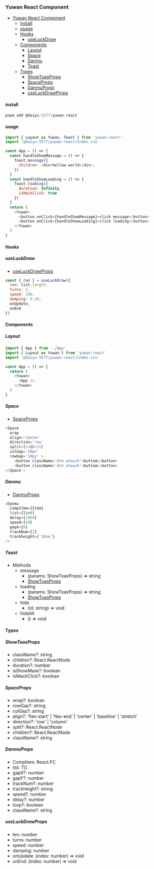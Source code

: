 ### Yuwan React Component

- [Yuwan React Component](#yuwan-react-component)
  - [install](#install)
  - [usage](#usage)
  - [Hooks](#hooks)
    - [useLuckDraw](#useluckdraw)
  - [Components](#components)
    - [Layout](#layout)
    - [Space](#space)
    - [Danmu](#danmu)
    - [Toast](#toast)
  - [Types](#types)
    - [ShowToasProps](#showtoasprops)
    - [SpaceProps](#spaceprops)
    - [DanmuProps](#danmuprops)
    - [useLuckDrawProps](#useluckdrawprops)

#### install
```javascript
pnpm add @daiyu-5577/yuwan-react
```

#### usage
```javascript
import { Layout as Yuwan, Toast } from 'yuwan-react'
import '@daiyu-5577/yuwan-react/index.css'

const App = () => {
  const handleShowMessage = () => {
    Toast.message({
      children: <div>hellow world</div>,
    })
  }
  const handleShowLoading = () => {
    Toast.loading({
      duration: Infinity,
      isMackClick: true
    })
  }
  return (
    <Yuwan>
      <button onClick={handleShowMessage}>click message</button>
      <button onClick={handleShowLoading}>click loading</button>
    </Yuwan>
  )
}
```

#### Hooks

##### useLuckDraw
* [useLuckDrawProps](#useLuckDrawProps)
```javascript
const { run } = useLuckDraw({
  len: list.length,
  turns: 2,
  speed: 100,
  damping: 0.28,
  onUpdate,
  onEnd
})
```


#### Components

##### Layout
```javascript
import { App } from './App'
import { Layout as Yuwan } from 'yuwan-react'
import '@daiyu-5577/yuwan-react/index.css'

const App = () => {
  return (
    <Yuwan>
      <App />
    </Yuwan>
  )
}
```

##### Space
* [SpaceProps](#SpaceProps)
```javascript
<Space
  wrap
  align='center'
  direction='row'
  split={<>😊</>}
  colGap='10px'
  rowGap='10px' >
    <button className='btn atouch'>buttom</button>
    <button className='btn atouch'>buttom</button>
</Space >
```

##### Danmu
* [DanmuProps](#DanmuProps) 
```javascript
<Danmu
  CompItem={Item}
  list={list}
  delay={1000}
  speed={60}
  gapX={0}
  trackNum={2}
  trackheight={'10vw'}
/>
```

##### Toast
* Methods
  * message
    * (params: ShowToasProps) => string
    * [ShowToasProps](#ShowToasProps)
  * loading
    * (params: ShowToasProps) => string
    * [ShowToasProps](#ShowToasProps)
  * hide
    * (id: string) => void
  * hideAll
    * () => void


#### Types

##### ShowToasProps
  * className?: string
  * children?: React.ReactNode
  * duration?: number
  * isShowMask?: boolean
  * isMackClick?: boolean

##### SpaceProps
  * wrap?: boolean
  * rowGap?: string
  * colGap?: string
  * align?: 'flex-start' | 'flex-end' | 'center' | 'baseline' | 'stretch'
  * direction?: 'row' | 'column'
  * split?: React.ReactNode
  * children?: React.ReactNode
  * className?: string

##### DanmuProps
  * CompItem: React.FC<T>
  * list: T[]
  * gapX?: number
  * gapY?: number
  * trackNum?: number
  * trackheight?: string
  * speed?: number
  * delay?: number
  * loop?: boolean
  * className?: string

##### useLuckDrawProps
  * len: number
  * turns: number
  * speed: number
  * damping: number
  * onUpdate: (index: number) => void
  * onEnd: (index: number) => void


